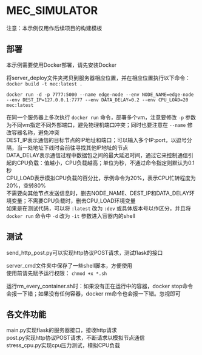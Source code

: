 # MEC_SIMULATOR

注意：本示例仅用作后续项目的构建模板

## 部署

本示例需要使用Docker部署，请先安装Docker

将server_deploy文件夹拷贝到服务器相应位置，并在相应位置执行以下命令：  
 `docker build -t mec:latest .`

 `docker run -d -p 7777:5000 --name edge-node --env NODE_NAME=edge-node --env DEST_IP=127.0.0.1:7777 --env DATA_DELAY=0.2 --env CPU_LOAD=20 mec:latest`

在同一个服务器上多次执行 `docker run` 命令，部署多个vm，注意要修改 `-p` 参数为不同vm指定不同外部端口，避免物理机端口冲突；同时也要注意在 `--name` 修改容器名称，避免冲突  
DEST_IP表示通信的目标节点的IP地址和端口；可以输入多个IP:port，以逗号分隔，当一处地址下线时会前往寻找其他IP地址的节点  
DATA_DELAY表示通信过程中数据包之间的最大延迟时间，通过它来控制通信引起的CPU负载：值越小，CPU负载越高；单位为秒，不通过命令指定则默认为0.1秒  
CPU_LOAD表示模拟CPU负载的百分比，示例命令为20%，表示CPU忙转程度为20%，空转80%  
不需要向其他节点发送信息时，删去NODE_NAME、DEST_IP和DATA_DELAY环境变量；不需要CPU负载时，删去CPU_LOAD环境变量  
如果是在测试代码，可以将 `:latest` 改为 `:dev` 或具体版本号以作区分，并且将 `docker run` 命令中 `-d` 改为 `-it` 参数进入容器内的shell

## 测试

send_http_post.py可以实现http协议POST请求，测试flask的接口

server_cmd文件夹中保存了一些shell脚本，方便使用  
使用前请先赋予运行权限： `chmod +x *.sh`

运行rm_every_container.sh时：如果没有正在运行中的容器，docker stop命令会报一下错；如果没有任何容器，docker rm命令也会报一下错。忽视即可

## 各文件功能

main.py实现flask的服务器接口，接收http请求  
post.py实现http协议POST请求，不断请求以模拟节点通信  
stress_cpu.py实现cpu压力测试，模拟CPU负载
